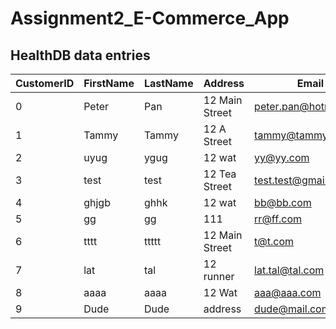 # Assignment2_E-Commerce_App
## HealthDB data entries
| CustomerID | FirstName | LastName | Address | Email | PhoneNumber | Password | Sex | HeartAttack | Diabetes | ChronicDisease | Other |
|------------|-----------|----------|---------|-------|-------------|----------|-----|-------------|----------|----------------|-------|
| 0	| Peter	| Pan	| 12 Main Street | peter.pan@hotmail.com	| 0490564321 | Password123 | M | 1 | 1 | 1 | 1 |
| 1	| Tammy	| Tammy	| 12 A Street    | tammy@tammy.com	        | 0456789010 | 123456	   | F | 0 | 0 | 0 | 0 |
| 2	| uyug	| ygug	| 12 wat		 | yy@yy.com		        | 0424936302 | 1234567aA*  | P | 0 | 1 | 0 | 0 |
| 3	| test	| test	| 12 Tea Street	 | test.test@gmail.com	    | 0490765432 | 1234567Aa@  | F | 0 | 0 | 0 | 0 |
| 4	| ghjgb	| ghhk	| 12 wat		 | bb@bb.com		        | 0424936302 | 1234567aA#  | M | 0 | 0 | 0 | 0 |
| 5	| gg	| gg	| 111		     | rr@ff.com		        | 0435465734 | 1234567sS@  | M | 0 | 0 | 0 | 0 |
| 6	| tttt	| ttttt	| 12 Main Street | t@t.com			        | 0490876543 | 1234567Aa@  | F | 1 | 0 | 0 | 0 |
| 7	| lat	| tal	| 12 runner	     | lat.tal@tal.com		    | 0448349524 | 1234567aA@  | M | 0 | 0 | 0 | 1 |
| 8	| aaaa	| aaaa	| 12 Wat		 | aaa@aaa.com		        | 0490373534 | 1234567Aa@  | F | 0 | 0 | 0 | 0 |
| 9	| Dude	| Dude	| address		 | dude@mail.com		    | 0412312312 |Password123  | M | 0 | 1 | 0 | 1 |
